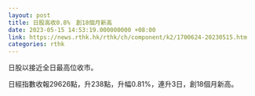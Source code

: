 ```yaml
---
layout: post
title: 日股高收0.8%　創18個月新高
date: 2023-05-15 14:53:19.000000000 +08:00
link: https://news.rthk.hk/rthk/ch/component/k2/1700624-20230515.htm
categories: rthk
---
```


日股以接近全日最高位收市。

日經指數收報29626點，升238點，升幅0.81%，連升3日，創18個月新高。
